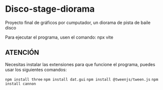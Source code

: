 # Disco-stage-diorama
 Proyecto final de gráficos por cumputador, un diorama de pista de baile disco

Para ejecutar el programa, usen el comando: npx vite

## ATENCIÓN
Necesitas instalar las extensiones para que funcione el programa, puedes usar los siguientes comandos:

``npm install three``
``npm install dat.gui``
``npm install @tweenjs/tween.js``
``npm install cannon``
